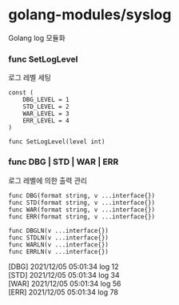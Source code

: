 # golang-modules/syslog
Golang log 모듈화

### func SetLogLevel
로그 레벨 세팅
```
const (
	DBG_LEVEL = 1
	STD_LEVEL = 2
	WAR_LEVEL = 3
	ERR_LEVEL = 4
)

func SetLogLevel(level int)
```

### func DBG | STD | WAR | ERR
로그 레벨에 의한 출력 관리
```
func DBG(format string, v ...interface{})
func STD(format string, v ...interface{})
func WAR(format string, v ...interface{})
func ERR(format string, v ...interface{})

func DBGLN(v ...interface{})
func STDLN(v ...interface{})
func WARLN(v ...interface{})
func ERRLN(v ...interface{})
```
[DBG] 2021/12/05 05:01:34 log 12 <br/>
[STD] 2021/12/05 05:01:34 log 34 <br/>
[WAR] 2021/12/05 05:01:34 log 56 <br/>
[ERR] 2021/12/05 05:01:34 log 78 <br/>
```

